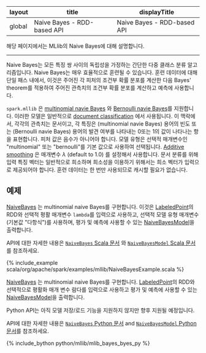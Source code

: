 |layout|title|displayTitle|
|--|--|--|
| global | Naive Bayes - RDD-based API|Naive Bayes - RDD-based API

해당 페이지에서는 MLlib의 Naive Bayes에 대해 설명합니다. 

---

Naive Bayes는 모든 특징 쌍 사이의 독립성을 가정하는 간단한 다중 클래스 분류 알고리즘입니다. Naive Bayes는 매우 효율적으로 훈련될 수 있습니다. 훈련 데이터에 대해 단일 패스 내에서, 이것은 주어진 각 피처의 조건부 확률 분포를 계산한 다음 Bayes' theorem를 적용하여 주어진 관측치의 조건부 확률 분포를 계산하고 예측에 사용합니다. 

`spark.mllib` 은  [multinomial navie Bayes](http://en.wikipedia.org/wiki/Naive_Bayes_classifier#Multinomial_naive_Bayes) 와 [Bernoulli navie Bayes](http://nlp.stanford.edu/IR-book/html/htmledition/the-bernoulli-model-1.html)를 지원합니다. 이러한 모델은 일반적으로 [document classification](http://nlp.stanford.edu/IR-book/html/htmledition/naive-bayes-text-classification-1.html) 에서 사용됩니다. 이 맥락에서, 각각의 관측치는 문서이고, 각 특징은 (multinomial navie Bayes) 용어의 빈도 또는 (Bernoulli navie Bayes) 용어의 발견 여부를 나타내는 0또는 1의 값이 나타나는 항을 표현합니다. 피처 값은 음수가 아니어야 합니다. 모델 유형은 선택적 매개변수인 "multinomial" 또는 "bernoulli"를 기본 값으로 사용하여 선택됩니다. [Additive smoothing](http://en.wikipedia.org/wiki/Lidstone_smoothing) 은 매개변수 
$\lambda$ (default to $1.0$) 를 설정해서 사용합니다. 문서 분류를 위해 입력 특징 벡터는 일반적으로 희소하며 희소성을 이용하기 위해서는 희소 벡터가 입력으로 제공되어야 합니다. 훈련 데이터는 한 번만 사용되므로 캐시할 필요가 없습니다. 

## 예제
<div class="codetabs">
<div data-lang="scala" markdown="1">

[NaiveBayes](https://github.com/apache/spark/blob/master/docs/api/scala/org/apache/spark/mllib/classification/NaiveBayes$.html) 는 multinomial naive Bayes를 구현합니다. 이것은 
[LabeledPoint](https://github.com/apache/spark/blob/master/docs/api/scala/org/apache/spark/mllib/regression/LabeledPoint.html)의 RDD와 선택적 평활 매개변수 `lambda`를 입력으로 사용하고, 선택적 모델 유형 매개변수 (기본값 "다항식")를 사용하며, 평가 및 예측에 사용할 수 있는 [NaiveBayesModel](https://github.com/apache/spark/blob/master/docs/api/scala/org/apache/spark/mllib/classification/NaiveBayesModel.html)을 출력합니다.

API에 대한 자세한 내용은 [`NaiveBayes`  Scala 문서](https://github.com/apache/spark/blob/master/docs/api/scala/org/apache/spark/mllib/classification/NaiveBayes$.html) 와 [`NaiveBayesModel`  Scala 문서](https://github.com/apache/spark/blob/master/docs/api/scala/org/apache/spark/mllib/classification/NaiveBayesModel.html)를 참조하세요.

{% include_example scala/org/apache/spark/examples/mllib/NaiveBayesExample.scala %}

[NaiveBayes](https://github.com/apache/spark/blob/master/docs/api/java/org/apache/spark/mllib/classification/NaiveBayes.html) 는 
multinomial naive Bayes를 구현합니다. [LabeledPoint](https://github.com/apache/spark/blob/master/docs/api/java/org/apache/spark/mllib/regression/LabeledPoint.html)의 RDD와 선택적으로 평활화 매개 변수 람다를 입력으로 사용하고 평가 및 예측에 사용할 수 있는 [NaiveBayesModel](https://github.com/apache/spark/blob/master/docs/api/java/org/apache/spark/mllib/classification/NaiveBayesModel.html)을 출력합니다. 

Python API는 아직 모델 저장/로드 기능을 지원하지 않지만 향후 지원될 예정입니다. 

API에 대한 자세한 내용은 [`NaiveBayes`  Python 문서](https://github.com/apache/spark/blob/master/docs/api/python/reference/api/pyspark.mllib.classification.NaiveBayes.html) and [`NaiveBayesModel`  Python 문서](https://github.com/apache/spark/blob/master/docs/api/python/reference/api/pyspark.mllib.classification.NaiveBayesModel.html)를 참조하세요. 

{% include_bython python/mllib/mlib_bayes_byes_py %}
